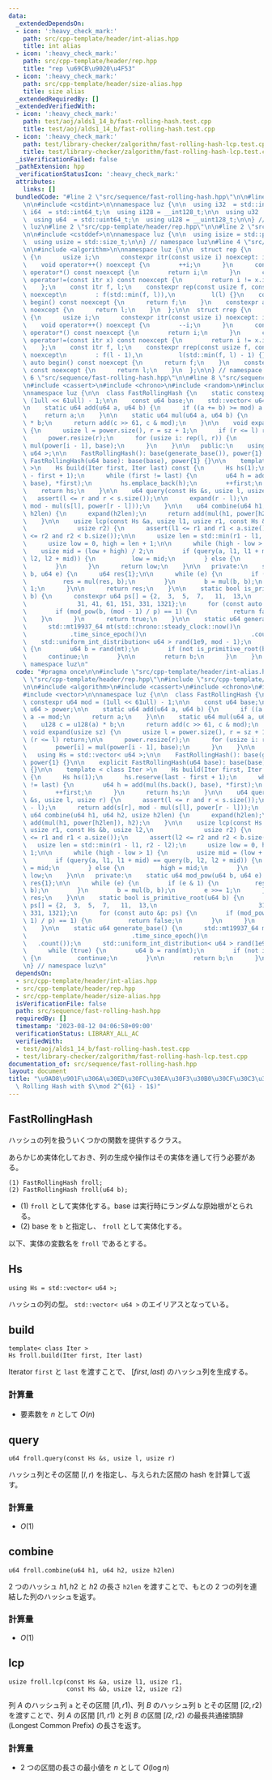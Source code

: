 ```yaml
---
data:
  _extendedDependsOn:
  - icon: ':heavy_check_mark:'
    path: src/cpp-template/header/int-alias.hpp
    title: int alias
  - icon: ':heavy_check_mark:'
    path: src/cpp-template/header/rep.hpp
    title: "rep \u69CB\u9020\u4F53"
  - icon: ':heavy_check_mark:'
    path: src/cpp-template/header/size-alias.hpp
    title: size alias
  _extendedRequiredBy: []
  _extendedVerifiedWith:
  - icon: ':heavy_check_mark:'
    path: test/aoj/alds1_14_b/fast-rolling-hash.test.cpp
    title: test/aoj/alds1_14_b/fast-rolling-hash.test.cpp
  - icon: ':heavy_check_mark:'
    path: test/library-checker/zalgorithm/fast-rolling-hash-lcp.test.cpp
    title: test/library-checker/zalgorithm/fast-rolling-hash-lcp.test.cpp
  _isVerificationFailed: false
  _pathExtension: hpp
  _verificationStatusIcon: ':heavy_check_mark:'
  attributes:
    links: []
  bundledCode: "#line 2 \"src/sequence/fast-rolling-hash.hpp\"\n\n#line 2 \"src/cpp-template/header/int-alias.hpp\"\
    \n\n#include <cstdint>\n\nnamespace luz {\n\n  using i32  = std::int32_t;\n  using\
    \ i64  = std::int64_t;\n  using i128 = __int128_t;\n\n  using u32  = std::uint32_t;\n\
    \  using u64  = std::uint64_t;\n  using u128 = __uint128_t;\n\n} // namespace\
    \ luz\n#line 2 \"src/cpp-template/header/rep.hpp\"\n\n#line 2 \"src/cpp-template/header/size-alias.hpp\"\
    \n\n#include <cstddef>\n\nnamespace luz {\n\n  using isize = std::ptrdiff_t;\n\
    \  using usize = std::size_t;\n\n} // namespace luz\n#line 4 \"src/cpp-template/header/rep.hpp\"\
    \n\n#include <algorithm>\n\nnamespace luz {\n\n  struct rep {\n    struct itr\
    \ {\n      usize i;\n      constexpr itr(const usize i) noexcept: i(i) {}\n  \
    \    void operator++() noexcept {\n        ++i;\n      }\n      constexpr usize\
    \ operator*() const noexcept {\n        return i;\n      }\n      constexpr bool\
    \ operator!=(const itr x) const noexcept {\n        return i != x.i;\n      }\n\
    \    };\n    const itr f, l;\n    constexpr rep(const usize f, const usize l)\
    \ noexcept\n        : f(std::min(f, l)),\n          l(l) {}\n    constexpr auto\
    \ begin() const noexcept {\n      return f;\n    }\n    constexpr auto end() const\
    \ noexcept {\n      return l;\n    }\n  };\n\n  struct rrep {\n    struct itr\
    \ {\n      usize i;\n      constexpr itr(const usize i) noexcept: i(i) {}\n  \
    \    void operator++() noexcept {\n        --i;\n      }\n      constexpr usize\
    \ operator*() const noexcept {\n        return i;\n      }\n      constexpr bool\
    \ operator!=(const itr x) const noexcept {\n        return i != x.i;\n      }\n\
    \    };\n    const itr f, l;\n    constexpr rrep(const usize f, const usize l)\
    \ noexcept\n        : f(l - 1),\n          l(std::min(f, l) - 1) {}\n    constexpr\
    \ auto begin() const noexcept {\n      return f;\n    }\n    constexpr auto end()\
    \ const noexcept {\n      return l;\n    }\n  };\n\n} // namespace luz\n#line\
    \ 6 \"src/sequence/fast-rolling-hash.hpp\"\n\n#line 8 \"src/sequence/fast-rolling-hash.hpp\"\
    \n#include <cassert>\n#include <chrono>\n#include <random>\n#include <vector>\n\
    \nnamespace luz {\n\n  class FastRollingHash {\n    static constexpr u64 mod =\
    \ (1ull << 61ull) - 1;\n\n    const u64 base;\n    std::vector< u64 > power;\n\
    \n    static u64 add(u64 a, u64 b) {\n      if ((a += b) >= mod) a -= mod;\n \
    \     return a;\n    }\n\n    static u64 mul(u64 a, u64 b) {\n      u128 c = u128(a)\
    \ * b;\n      return add(c >> 61, c & mod);\n    }\n\n    void expand(usize sz)\
    \ {\n      usize l = power.size(), r = sz + 1;\n      if (r <= l) return;\n\n\
    \      power.resize(r);\n      for (usize i: rep(l, r)) {\n        power[i] =\
    \ mul(power[i - 1], base);\n      }\n    }\n\n   public:\n    using Hs = std::vector<\
    \ u64 >;\n\n    FastRollingHash(): base(generate_base()), power{1} {}\n\n    explicit\
    \ FastRollingHash(u64 base): base(base), power{1} {}\n\n    template < class Iter\
    \ >\n    Hs build(Iter first, Iter last) const {\n      Hs hs(1);\n      hs.reserve(last\
    \ - first + 1);\n      while (first != last) {\n        u64 h = add(mul(hs.back(),\
    \ base), *first);\n        hs.emplace_back(h);\n        ++first;\n      }\n  \
    \    return hs;\n    }\n\n    u64 query(const Hs &s, usize l, usize r) {\n   \
    \   assert(l <= r and r < s.size());\n\n      expand(r - l);\n      return add(s[r],\
    \ mod - mul(s[l], power[r - l]));\n    }\n\n    u64 combine(u64 h1, u64 h2, usize\
    \ h2len) {\n      expand(h2len);\n      return add(mul(h1, power[h2len]), h2);\n\
    \    }\n\n    usize lcp(const Hs &a, usize l1, usize r1, const Hs &b, usize l2,\n\
    \              usize r2) {\n      assert(l1 <= r1 and r1 < a.size());\n      assert(l2\
    \ <= r2 and r2 < b.size());\n\n      usize len = std::min(r1 - l1, r2 - l2);\n\
    \      usize low = 0, high = len + 1;\n\n      while (high - low > 1) {\n    \
    \    usize mid = (low + high) / 2;\n        if (query(a, l1, l1 + mid) == query(b,\
    \ l2, l2 + mid)) {\n          low = mid;\n        } else {\n          high = mid;\n\
    \        }\n      }\n      return low;\n    }\n\n   private:\n    static u64 mod_pow(u64\
    \ b, u64 e) {\n      u64 res{1};\n\n      while (e) {\n        if (e & 1) {\n\
    \          res = mul(res, b);\n        }\n        b = mul(b, b);\n        e >>=\
    \ 1;\n      }\n\n      return res;\n    }\n\n    static bool is_primitive_root(u64\
    \ b) {\n      constexpr u64 ps[] = {2,  3,  5,  7,   11,  13,\n              \
    \              31, 41, 61, 151, 331, 1321};\n      for (const auto &p: ps) {\n\
    \        if (mod_pow(b, (mod - 1) / p) == 1) {\n          return false;\n    \
    \    }\n      }\n      return true;\n    }\n\n    static u64 generate_base() {\n\
    \      std::mt19937_64 mt(std::chrono::steady_clock::now()\n                 \
    \            .time_since_epoch()\n                             .count());\n  \
    \    std::uniform_int_distribution< u64 > rand(1e9, mod - 1);\n      while (true)\
    \ {\n        u64 b = rand(mt);\n        if (not is_primitive_root(b)) {\n    \
    \      continue;\n        }\n\n        return b;\n      }\n    }\n  };\n\n} //\
    \ namespace luz\n"
  code: "#pragma once\n\n#include \"src/cpp-template/header/int-alias.hpp\"\n#include\
    \ \"src/cpp-template/header/rep.hpp\"\n#include \"src/cpp-template/header/size-alias.hpp\"\
    \n\n#include <algorithm>\n#include <cassert>\n#include <chrono>\n#include <random>\n\
    #include <vector>\n\nnamespace luz {\n\n  class FastRollingHash {\n    static\
    \ constexpr u64 mod = (1ull << 61ull) - 1;\n\n    const u64 base;\n    std::vector<\
    \ u64 > power;\n\n    static u64 add(u64 a, u64 b) {\n      if ((a += b) >= mod)\
    \ a -= mod;\n      return a;\n    }\n\n    static u64 mul(u64 a, u64 b) {\n  \
    \    u128 c = u128(a) * b;\n      return add(c >> 61, c & mod);\n    }\n\n   \
    \ void expand(usize sz) {\n      usize l = power.size(), r = sz + 1;\n      if\
    \ (r <= l) return;\n\n      power.resize(r);\n      for (usize i: rep(l, r)) {\n\
    \        power[i] = mul(power[i - 1], base);\n      }\n    }\n\n   public:\n \
    \   using Hs = std::vector< u64 >;\n\n    FastRollingHash(): base(generate_base()),\
    \ power{1} {}\n\n    explicit FastRollingHash(u64 base): base(base), power{1}\
    \ {}\n\n    template < class Iter >\n    Hs build(Iter first, Iter last) const\
    \ {\n      Hs hs(1);\n      hs.reserve(last - first + 1);\n      while (first\
    \ != last) {\n        u64 h = add(mul(hs.back(), base), *first);\n        hs.emplace_back(h);\n\
    \        ++first;\n      }\n      return hs;\n    }\n\n    u64 query(const Hs\
    \ &s, usize l, usize r) {\n      assert(l <= r and r < s.size());\n\n      expand(r\
    \ - l);\n      return add(s[r], mod - mul(s[l], power[r - l]));\n    }\n\n   \
    \ u64 combine(u64 h1, u64 h2, usize h2len) {\n      expand(h2len);\n      return\
    \ add(mul(h1, power[h2len]), h2);\n    }\n\n    usize lcp(const Hs &a, usize l1,\
    \ usize r1, const Hs &b, usize l2,\n              usize r2) {\n      assert(l1\
    \ <= r1 and r1 < a.size());\n      assert(l2 <= r2 and r2 < b.size());\n\n   \
    \   usize len = std::min(r1 - l1, r2 - l2);\n      usize low = 0, high = len +\
    \ 1;\n\n      while (high - low > 1) {\n        usize mid = (low + high) / 2;\n\
    \        if (query(a, l1, l1 + mid) == query(b, l2, l2 + mid)) {\n          low\
    \ = mid;\n        } else {\n          high = mid;\n        }\n      }\n      return\
    \ low;\n    }\n\n   private:\n    static u64 mod_pow(u64 b, u64 e) {\n      u64\
    \ res{1};\n\n      while (e) {\n        if (e & 1) {\n          res = mul(res,\
    \ b);\n        }\n        b = mul(b, b);\n        e >>= 1;\n      }\n\n      return\
    \ res;\n    }\n\n    static bool is_primitive_root(u64 b) {\n      constexpr u64\
    \ ps[] = {2,  3,  5,  7,   11,  13,\n                            31, 41, 61, 151,\
    \ 331, 1321};\n      for (const auto &p: ps) {\n        if (mod_pow(b, (mod -\
    \ 1) / p) == 1) {\n          return false;\n        }\n      }\n      return true;\n\
    \    }\n\n    static u64 generate_base() {\n      std::mt19937_64 mt(std::chrono::steady_clock::now()\n\
    \                             .time_since_epoch()\n                          \
    \   .count());\n      std::uniform_int_distribution< u64 > rand(1e9, mod - 1);\n\
    \      while (true) {\n        u64 b = rand(mt);\n        if (not is_primitive_root(b))\
    \ {\n          continue;\n        }\n\n        return b;\n      }\n    }\n  };\n\
    \n} // namespace luz\n"
  dependsOn:
  - src/cpp-template/header/int-alias.hpp
  - src/cpp-template/header/rep.hpp
  - src/cpp-template/header/size-alias.hpp
  isVerificationFile: false
  path: src/sequence/fast-rolling-hash.hpp
  requiredBy: []
  timestamp: '2023-08-12 04:06:58+09:00'
  verificationStatus: LIBRARY_ALL_AC
  verifiedWith:
  - test/aoj/alds1_14_b/fast-rolling-hash.test.cpp
  - test/library-checker/zalgorithm/fast-rolling-hash-lcp.test.cpp
documentation_of: src/sequence/fast-rolling-hash.hpp
layout: document
title: "\u9AD8\u901F\u306A\u30ED\u30FC\u30EA\u30F3\u30B0\u30CF\u30C3\u30B7\u30E5 (Fast\
  \ Rolling Hash with $\\mod 2^{61} - 1$)"
---
```


## FastRollingHash
ハッシュの列を扱ういくつかの関数を提供するクラス。

あらかじめ実体化しておき、列の生成や操作はその実体を通して行う必要がある。

```
(1) FastRollingHash froll;
(2) FastRollingHash froll(u64 b);
```

- (1) `froll` として実体化する。base は実行時にランダムな原始根がとられる。
- (2) base を `b` と指定し、 `froll` として実体化する。

以下、実体の変数名を `froll` であるとする。

## Hs
```
using Hs = std::vector< u64 >;
```

ハッシュの列の型。 `std::vector< u64 >` のエイリアスとなっている。

## build
```
template< class Iter >
Hs froll.build(Iter first, Iter last)
```

Iterator `first` と `last` を渡すことで、 $[first, last)$ のハッシュ列を生成する。

### 計算量
- 要素数を $n$ として $O(n)$

## query
```
u64 froll.query(const Hs &s, usize l, usize r)
```

ハッシュ列とその区間 $[l, r)$ を指定し、与えられた区間の hash を計算して返す。

### 計算量
- $O(1)$

## combine
```
u64 froll.combine(u64 h1, u64 h2, usize h2len)
```

2 つのハッシュ $h1, h2$ と $h2$ の長さ `h2len` を渡すことで、もとの 2 つの列を連結した列のハッシュを返す。

### 計算量
- $O(1)$

## lcp
```
usize froll.lcp(const Hs &a, usize l1, usize r1,
                const Hs &b, usize l2, usize r2)
```

列 $A$ のハッシュ列 `a` とその区間 $[l1, r1)$、列 $B$ のハッシュ列 `b` とその区間 $[l2, r2)$ を渡すことで、列 $A$ の区間 $[l1, r1)$ と列 $B$ の区間 $[l2, r2)$ の最長共通接頭辞 (Longest Common Prefix) の長さを返す。

### 計算量
- 2 つの区間の長さの最小値を $n$ として $O(\log n)$
